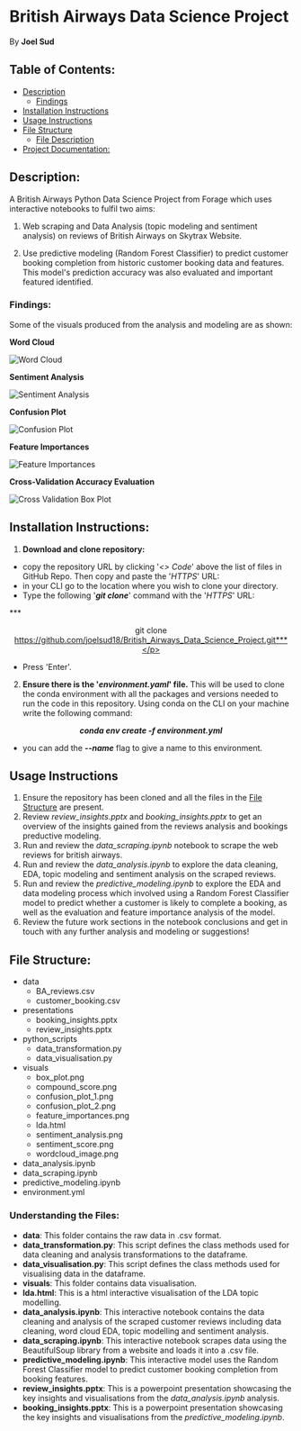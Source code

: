 # British Airways Data Science Project
By **Joel Sud**
## Table of Contents:
- [Description](#description)
    - [Findings](#findings)
- [Installation Instructions](#installation_instructions)
- [Usage Instructions](#usage_instructions)
- [File Structure](#file_structure)
    - [File Description](#understanding-the-files)
- [Project Documentation:](#project-documentation)

## Description: 
A British Airways Python Data Science Project from Forage which uses interactive notebooks to fulfil two aims:

1. Web scraping and Data Analysis (topic modeling and sentiment analysis) on reviews of British Airways on Skytrax Website.

2. Use predictive modeling (Random Forest Classifier) to predict customer booking completion from historic customer booking data and features. This model's prediction accuracy was also evaluated and important featured identified. 

### Findings:

Some of the visuals produced from the analysis and modeling are as shown:

**Word Cloud**

![Word Cloud](visuals/wordcloud_image.png)

**Sentiment Analysis**

![Sentiment Analysis](visuals/sentiment_analysis.png)

**Confusion Plot**

![Confusion Plot](visuals/confusion_plot1.png)

**Feature Importances**

![Feature Importances](visuals/feature_importances_plot.png)

**Cross-Validation Accuracy Evaluation**

![Cross Validation Box Plot](visuals/box_plot.png)

## Installation Instructions:
1. **Download and clone repository:**
- copy the repository URL by clicking '*<> Code*' above the list of files in GitHub Repo. Then copy and paste the '*HTTPS*' URL:
- in your CLI go to the location where you wish to clone your directory.
- Type the following '***git clone***' command with the '*HTTPS*' URL:

***<p style="text-align: center;">git clone https://github.com/joelsud18/British_Airways_Data_Science_Project.git***</p>

- Press 'Enter'.

2. **Ensure there is the '*environment.yaml*' file.** This will be used to clone the conda environment with all the packages and versions needed to run the code in this repository. Using conda on the CLI on your machine write the following command:

***<p style="text-align: center;">conda env create -f environment.yml***
</p>
    
- you can add the ***--name*** flag to give a name to this environment.

## Usage Instructions

1. Ensure the repository has been cloned and all the files in the [File Structure](#file_structure) are present.
2. Review *review_insights.pptx* and *booking_insights.pptx* to get an overview of the insights gained from the reviews analysis and bookings preductive modeling.
3. Run and review the *data_scraping.ipynb* notebook to scrape the web reviews for british airways.
4. Run and review the *data_analysis.ipynb* to explore the data cleaning, EDA, topic modeling and sentiment analysis on the scraped reviews.
5. Run and review the *predictive_modeling.ipynb* to explore the EDA and data modeling process which involved using a Random Forest Classifier model to predict whether a customer is likely to complete a booking, as well as the evaluation and feature importance analysis of the model.
6. Review the future work sections in the notebook conclusions and get in touch with any further analysis and modeling or suggestions!

## File Structure:
- data
  - BA_reviews.csv
  - customer_booking.csv
- presentations
  - booking_insights.pptx
  - review_insights.pptx
- python_scripts
  - data_transformation.py
  - data_visualisation.py
- visuals
  - box_plot.png
  - compound_score.png
  - confusion_plot_1.png
  - confusion_plot_2.png
  - feature_importances.png
  - lda.html
  - sentiment_analysis.png
  - sentiment_score.png
  - wordcloud_image.png
- data_analysis.ipynb
- data_scraping.ipynb
- predictive_modeling.ipynb
- environment.yml

### Understanding the Files:
- **data**: This folder contains the raw data in .csv format.
- **data_transformation.py**: This script defines the class methods used for data cleaning and analysis transformations to the dataframe.
- **data_visualisation.py**: This script defines the class methods used for visualising data in the dataframe.
- **visuals**: This folder contains data visualisation.
- **lda.html**: This is a html interactive visualisation of the LDA topic modelling.
- **data_analysis.ipynb**: This interactive notebook contains the data cleaning and analysis of the scraped customer reviews including data cleaning, word cloud EDA, topic modelling and sentiment analysis.
- **data_scraping.ipynb**: This interactive notebook scrapes data using the BeautifulSoup library from a website and loads it into a .csv file.
- **predictive_modeling.ipynb**: This interactive model uses the Random Forest Classifier model to predict customer booking completion from booking features.
- **review_insights.pptx**: This is a powerpoint presentation showcasing the key insights and visualisations from the *data_analysis.ipynb* analysis.
- **booking_insights.pptx**: This is a powerpoint presentation showcasing the key insights and visualisations from the *predictive_modeling.ipynb*.
